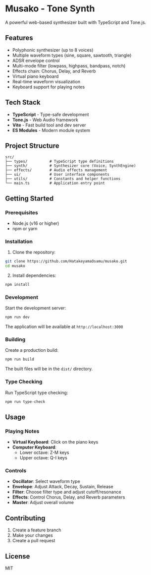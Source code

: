 # Musako - Tone Synth

A powerful web-based synthesizer built with TypeScript and Tone.js.

## Features

- Polyphonic synthesizer (up to 8 voices)
- Multiple waveform types (sine, square, sawtooth, triangle)
- ADSR envelope control
- Multi-mode filter (lowpass, highpass, bandpass, notch)
- Effects chain: Chorus, Delay, and Reverb
- Virtual piano keyboard
- Real-time waveform visualization
- Keyboard support for playing notes

## Tech Stack

- **TypeScript** - Type-safe development
- **Tone.js** - Web Audio framework
- **Vite** - Fast build tool and dev server
- **ES Modules** - Modern module system

## Project Structure

```
src/
├── types/          # TypeScript type definitions
├── synth/          # Synthesizer core (Voice, SynthEngine)
├── effects/        # Audio effects management
├── ui/             # User interface components
├── utils/          # Constants and helper functions
└── main.ts         # Application entry point
```

## Getting Started

### Prerequisites

- Node.js (v16 or higher)
- npm or yarn

### Installation

1. Clone the repository:
```bash
git clone https://github.com/HatakeyamaOsamu/musako.git
cd musako
```

2. Install dependencies:
```bash
npm install
```

### Development

Start the development server:
```bash
npm run dev
```

The application will be available at `http://localhost:3000`

### Building

Create a production build:
```bash
npm run build
```

The built files will be in the `dist/` directory.

### Type Checking

Run TypeScript type checking:
```bash
npm run type-check
```

## Usage

### Playing Notes

- **Virtual Keyboard**: Click on the piano keys
- **Computer Keyboard**:
  - Lower octave: Z-M keys
  - Upper octave: Q-I keys

### Controls

- **Oscillator**: Select waveform type
- **Envelope**: Adjust Attack, Decay, Sustain, Release
- **Filter**: Choose filter type and adjust cutoff/resonance
- **Effects**: Control Chorus, Delay, and Reverb parameters
- **Master**: Adjust overall volume

## Contributing

1. Create a feature branch
2. Make your changes
3. Create a pull request

## License

MIT